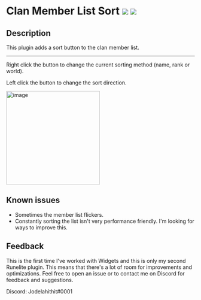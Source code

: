# Clan Member List Sort [![](https://img.shields.io/endpoint?url=https://i.pluginhub.info/shields/rank/plugin/clan-member-list-sort)](https://runelite.net/plugin-hub) [![](https://img.shields.io/endpoint?url=https://i.pluginhub.info/shields/installs/plugin/clan-member-list-sort)](https://runelite.net/plugin-hub)
## Description
This plugin adds a sort button to the clan member list. 
___
 Right click the button to change the current sorting method (name, rank or world).
 
Left click the button to change the sort direction.

<img src="https://i.gyazo.com/d2119dac2052e5341573ccbb4740100d.jpg" alt="image" width="250"/>

## Known issues
- Sometimes the member list flickers.
- Constantly sorting the list isn't very performance friendly. I'm looking for ways to improve this.

## Feedback
This is the first time I've worked with Widgets and this is only my second Runelite plugin. This means that there's a lot of room for improvements and optimizations. 
Feel free to open an issue or to contact me on Discord for feedback and suggestions.

Discord: Jodelahithit#0001

